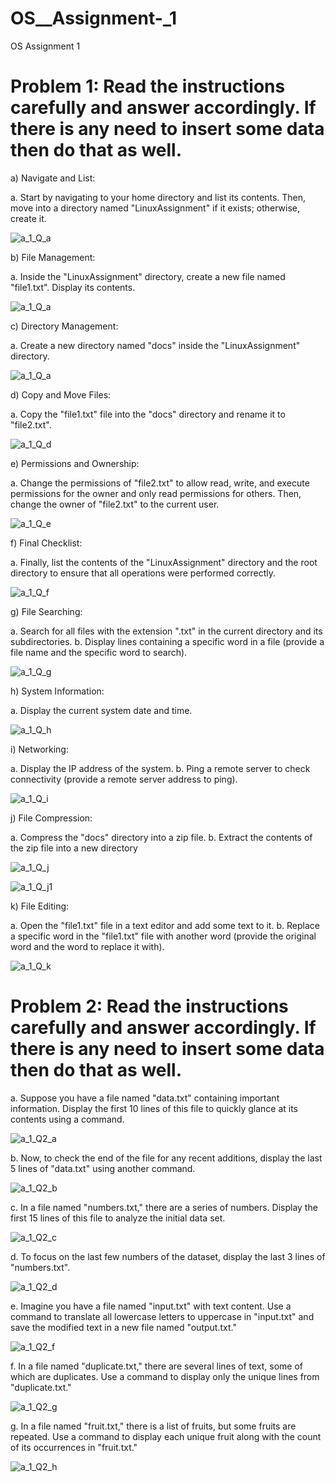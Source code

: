 # OS__Assignment-_1
OS Assignment 1


# Problem 1: Read the instructions carefully and answer accordingly. If there is any need to insert some data then do that as well. 


a) Navigate and List:

a. Start by navigating to your home directory and list its contents. Then, move into a 
directory named "LinuxAssignment" if it exists; otherwise, create it.



![a_1_Q_a](https://github.com/SaurabhDadhe/OS__Assignment-_1/assets/103322970/19701ebc-aa76-4adc-9930-8201b1e88d1a)





b) File Management:

a. Inside the "LinuxAssignment" directory, create a new file named "file1.txt". Display its 
contents. 


![a_1_Q_a](https://github.com/SaurabhDadhe/OS__Assignment-_1/assets/103322970/3c0a79b5-1889-432a-9b0b-70433ae0d2b4)





c) Directory Management:

a. Create a new directory named "docs" inside the "LinuxAssignment" directory. 


![a_1_Q_a](https://github.com/SaurabhDadhe/OS__Assignment-_1/assets/103322970/b092d2a5-faf1-4cfd-b5a2-20f5bfe55e9d)





d) Copy and Move Files:

a. Copy the "file1.txt" file into the "docs" directory and rename it to "file2.txt".



![a_1_Q_d](https://github.com/SaurabhDadhe/OS__Assignment-_1/assets/103322970/84ab372f-3af5-454b-b59d-3b17b8b95dd4)






e) Permissions and Ownership:

a. Change the permissions of "file2.txt" to allow read, write, and execute permissions for 
the owner and only read permissions for others. Then, change the owner of "file2.txt" to 
the current user. 




![a_1_Q_e](https://github.com/SaurabhDadhe/OS__Assignment-_1/assets/103322970/d6afbde0-726e-46f2-b2a6-bd37827d75a8)





f) Final Checklist:

a. Finally, list the contents of the "LinuxAssignment" directory and the root directory to 
ensure that all operations were performed correctly. 


![a_1_Q_f](https://github.com/SaurabhDadhe/OS__Assignment-_1/assets/103322970/e5df4a81-75d1-4034-8a7e-6fdb53ce33f2)





g) File Searching:

a. Search for all files with the extension ".txt" in the current directory and its subdirectories. 
b. Display lines containing a specific word in a file (provide a file name and the specific 
word to search). 



![a_1_Q_g](https://github.com/SaurabhDadhe/OS__Assignment-_1/assets/103322970/69091d18-7082-49f6-9cf5-955e4f5ead1e)





h) System Information:

a. Display the current system date and time. 



![a_1_Q_h](https://github.com/SaurabhDadhe/OS__Assignment-_1/assets/103322970/0faa1a0a-b1ac-4998-b54b-fe31bc95e336)





i) Networking:

a. Display the IP address of the system. 
b. Ping a remote server to check connectivity (provide a remote server address to ping). 


![a_1_Q_i](https://github.com/SaurabhDadhe/OS__Assignment-_1/assets/103322970/4f176ce1-d7b0-42c2-8d78-c4c1093ffdf6)





j) File Compression:

a. Compress the "docs" directory into a zip file. 
b. Extract the contents of the zip file into a new directory

![a_1_Q_j](https://github.com/SaurabhDadhe/OS__Assignment-_1/assets/103322970/cb9ba5fb-90d7-4b6d-af55-a879b64bdf15)



![a_1_Q_j1](https://github.com/SaurabhDadhe/OS__Assignment-_1/assets/103322970/6c1762b1-8c3a-4dd5-86d1-38363df07b50)





k) File Editing:

a. Open the "file1.txt" file in a text editor and add some text to it. 
b. Replace a specific word in the "file1.txt" file with another word (provide the original 
word and the word to replace it with).


![a_1_Q_k](https://github.com/SaurabhDadhe/OS__Assignment-_1/assets/103322970/0920d6f7-9e4e-4ed8-bc1b-e2d6fae25b3d)











# Problem 2: Read the instructions carefully and answer accordingly. If there is any need to insert some data then do that as well. 


a. Suppose you have a file named "data.txt" containing important information. Display the 
first 10 lines of this file to quickly glance at its contents using a command. 



![a_1_Q2_a](https://github.com/SaurabhDadhe/OS__Assignment-_1/assets/103322970/d0c3e4f3-18c9-4daa-bfba-03ffd9ae61da)





b. Now, to check the end of the file for any recent additions, display the last 5 lines of 
"data.txt" using another command.



![a_1_Q2_b](https://github.com/SaurabhDadhe/OS__Assignment-_1/assets/103322970/fed053b6-ab34-4efd-96c0-67a501f7da9b)




c. In a file named "numbers.txt," there are a series of numbers. Display the first 15 lines of 
this file to analyze the initial data set. 



![a_1_Q2_c](https://github.com/SaurabhDadhe/OS__Assignment-_1/assets/103322970/4a265c1e-b8ed-42ca-a3d0-c6a6dd45d03f)





d. To focus on the last few numbers of the dataset, display the last 3 lines of "numbers.txt". 



![a_1_Q2_d](https://github.com/SaurabhDadhe/OS__Assignment-_1/assets/103322970/cd3884cb-00fb-4e82-bdbb-02896689009a)




e. Imagine you have a file named "input.txt" with text content. Use a command to translate 
all lowercase letters to uppercase in "input.txt" and save the modified text in a new file 
named "output.txt." 



![a_1_Q2_f](https://github.com/SaurabhDadhe/OS__Assignment-_1/assets/103322970/2857837d-4c87-4f20-9a3c-3aaa92f9a766)




f. In a file named "duplicate.txt," there are several lines of text, some of which are 
duplicates. Use a command to display only the unique lines from "duplicate.txt." 




![a_1_Q2_g](https://github.com/SaurabhDadhe/OS__Assignment-_1/assets/103322970/2a38a05e-5a76-45c7-ac8b-ae1cd1d3478e)




g. In a file named "fruit.txt," there is a list of fruits, but some fruits are repeated. Use a 
command to display each unique fruit along with the count of its occurrences in 
"fruit.txt." 




![a_1_Q2_h](https://github.com/SaurabhDadhe/OS__Assignment-_1/assets/103322970/6c3de3c1-cacf-42e9-ab39-5555a230e590)
